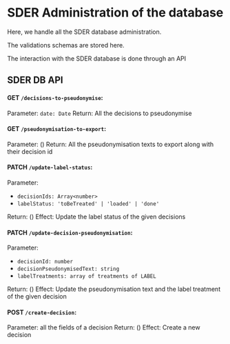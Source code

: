 # SDER Administration of the database

Here, we handle all the SDER database administration.

The validations schemas are stored here.

The interaction with the SDER database is done through an API

## SDER DB API

#### GET `/decisions-to-pseudonymise`:

Parameter: `date: Date`
Return: All the decisions to pseudonymise

#### GET `/pseudonymisation-to-export`:

Parameter: ()
Return: All the pseudonymisation texts to export along with their decision id

#### PATCH `/update-label-status`:

Parameter:

- `decisionIds: Array<number>`
- `labelStatus: 'toBeTreated' | 'loaded' | 'done'`

Return: ()
Effect: Update the label status of the given decisions

#### PATCH `/update-decision-pseudonymisation`:

Parameter:

- `decisionId: number`
- `decisionPseudonymisedText: string`
- `labelTreatments: array of treatments of LABEL`

Return: ()
Effect: Update the pseudonymisation text and the label treatment of the given decision

#### POST `/create-decision`:

Parameter: all the fields of a decision
Return: ()
Effect: Create a new decision
